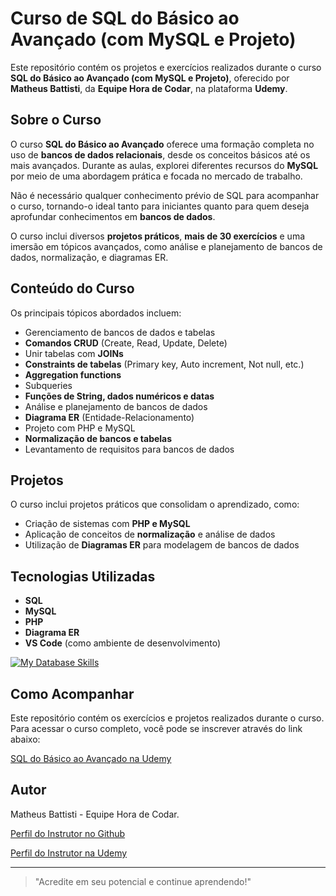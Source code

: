 # Curso de SQL do Básico ao Avançado (com MySQL e Projeto)

Este repositório contém os projetos e exercícios realizados durante o curso **SQL do Básico ao Avançado (com MySQL e Projeto)**, oferecido por **Matheus Battisti**, da **Equipe Hora de Codar**, na plataforma **Udemy**.

## Sobre o Curso

O curso **SQL do Básico ao Avançado** oferece uma formação completa no uso de **bancos de dados relacionais**, desde os conceitos básicos até os mais avançados. Durante as aulas, explorei diferentes recursos do **MySQL** por meio de uma abordagem prática e focada no mercado de trabalho.

Não é necessário qualquer conhecimento prévio de SQL para acompanhar o curso, tornando-o ideal tanto para iniciantes quanto para quem deseja aprofundar conhecimentos em **bancos de dados**.

O curso inclui diversos **projetos práticos**, **mais de 30 exercícios** e uma imersão em tópicos avançados, como análise e planejamento de bancos de dados, normalização, e diagramas ER.

## Conteúdo do Curso

Os principais tópicos abordados incluem:

- Gerenciamento de bancos de dados e tabelas
- **Comandos CRUD** (Create, Read, Update, Delete)
- Unir tabelas com **JOINs**
- **Constraints de tabelas** (Primary key, Auto increment, Not null, etc.)
- **Aggregation functions**
- Subqueries
- **Funções de String, dados numéricos e datas**
- Análise e planejamento de bancos de dados
- **Diagrama ER** (Entidade-Relacionamento)
- Projeto com PHP e MySQL
- **Normalização de bancos e tabelas**
- Levantamento de requisitos para bancos de dados

## Projetos

O curso inclui projetos práticos que consolidam o aprendizado, como:

- Criação de sistemas com **PHP e MySQL**
- Aplicação de conceitos de **normalização** e análise de dados
- Utilização de **Diagramas ER** para modelagem de bancos de dados

## Tecnologias Utilizadas

- **SQL**
- **MySQL**
- **PHP**
- **Diagrama ER**
- **VS Code** (como ambiente de desenvolvimento)

[![My Database Skills](https://skillicons.dev/icons?i=mysql,php,vscode,&perline=13)](#)

## Como Acompanhar

Este repositório contém os exercícios e projetos realizados durante o curso. Para acessar o curso completo, você pode se inscrever através do link abaixo:

[SQL do Básico ao Avançado na Udemy](https://www.udemy.com/course/sql-do-basico-ao-avancado-com-mysql-e-projeto/?kw=mysql&src=sac&couponCode=NEWYEARCAREER)

## Autor

Matheus Battisti - Equipe Hora de Codar.

[Perfil do Instrutor no Github](https://github.com/matheusbattisti)

[Perfil do Instrutor na Udemy](https://www.udemy.com/user/matheus-battisti/)

---

> "Acredite em seu potencial e continue aprendendo!"
